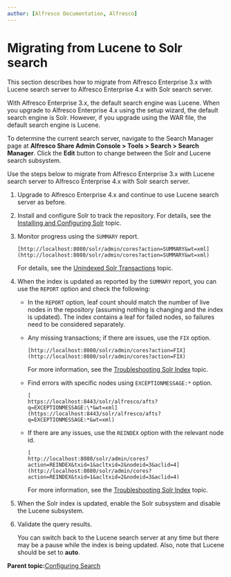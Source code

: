 ```yaml
---
author: [Alfresco Documentation, Alfresco]
---
```


# Migrating from Lucene to Solr search

This section describes how to migrate from Alfresco Enterprise 3.x with Lucene search server to Alfresco Enterprise 4.x with Solr search server.

With Alfresco Enterprise 3.x, the default search engine was Lucene. When you upgrade to Alfresco Enterprise 4.x using the setup wizard, the default search engine is Solr. However, if you upgrade using the WAR file, the default search engine is Lucene.

To determine the current search server, navigate to the Search Manager page at **Alfresco Share Admin Console \> Tools \> Search \> Search Manager**. Click the **Edit** button to change between the Solr and Lucene search subsystem.

Use the steps below to migrate from Alfresco Enterprise 3.x with Lucene search server to Alfresco Enterprise 4.x with Solr search server.

1.  Upgrade to Alfresco Enterprise 4.x and continue to use Lucene search server as before.

2.  Install and configure Solr to track the repository. For details, see the [Installing and Configuring Solr](solr-install-config.md) topic.

3.  Monitor progress using the `SUMMARY` report.

    ```
    [http://localhost:8080/solr/admin/cores?action=SUMMARY&wt=xml](http://localhost:8080/solr/admin/cores?action=SUMMARY&wt=xml) 
    ```

    For details, see the [Unindexed Solr Transactions](../concepts/solr-unindex.md) topic.

4.  When the index is updated as reported by the `SUMMARY` report, you can use the `REPORT` option and check the following:

    -   In the `REPORT` option, leaf count should match the number of live nodes in the repository \(assuming nothing is changing and the index is updated\). The index contains a leaf for failed nodes, so failures need to be considered separately.
    -   Any missing transactions; if there are issues, use the `FIX` option.

        ```
        [http://localhost:8080/solr/admin/cores?action=FIX](http://localhost:8080/solr/admin/cores?action=FIX)
        ```

        For more information, see the [Troubleshooting Solr Index](../concepts/solr-index-fix.md) topic.

    -   Find errors with specific nodes using `EXCEPTIONMESSAGE:*` option.

        ```
        [
        https://localhost:8443/solr/alfresco/afts?q=EXCEPTIONMESSAGE:\*&wt=xml](https://localhost:8443/solr/alfresco/afts?q=EXCEPTIONMESSAGE:*&wt=xml) 
        ```

    -   If there are any issues, use the `REINDEX` option with the relevant node id.

        ```
        [
        http://localhost:8080/solr/admin/cores?action=REINDEX&txid=1&acltxid=2&nodeid=3&aclid=4](http://localhost:8080/solr/admin/cores?action=REINDEX&txid=1&acltxid=2&nodeid=3&aclid=4) 
        ```

        For more information, see the [Troubleshooting Solr Index](../concepts/solr-index-fix.md) topic.

5.  When the Solr index is updated, enable the Solr subsystem and disable the Lucene subsystem.

6.  Validate the query results.

    You can switch back to the Lucene search server at any time but there may be a pause while the index is being updated. Also, note that Lucene should be set to **auto**.


**Parent topic:**[Configuring Search](../concepts/solr-home.md)

